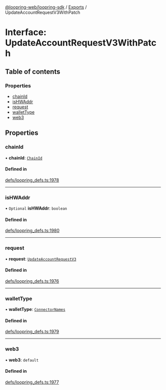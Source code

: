 [@loopring-web/loopring-sdk](../README.md) / [Exports](../modules.md) / UpdateAccountRequestV3WithPatch

# Interface: UpdateAccountRequestV3WithPatch

## Table of contents

### Properties

- [chainId](UpdateAccountRequestV3WithPatch.md#chainid)
- [isHWAddr](UpdateAccountRequestV3WithPatch.md#ishwaddr)
- [request](UpdateAccountRequestV3WithPatch.md#request)
- [walletType](UpdateAccountRequestV3WithPatch.md#wallettype)
- [web3](UpdateAccountRequestV3WithPatch.md#web3)

## Properties

### chainId

• **chainId**: [`ChainId`](../enums/ChainId.md)

#### Defined in

[defs/loopring_defs.ts:1978](https://github.com/Loopring/loopring_sdk/blob/532648f/src/defs/loopring_defs.ts#L1978)

___

### isHWAddr

• `Optional` **isHWAddr**: `boolean`

#### Defined in

[defs/loopring_defs.ts:1980](https://github.com/Loopring/loopring_sdk/blob/532648f/src/defs/loopring_defs.ts#L1980)

___

### request

• **request**: [`UpdateAccountRequestV3`](UpdateAccountRequestV3.md)

#### Defined in

[defs/loopring_defs.ts:1976](https://github.com/Loopring/loopring_sdk/blob/532648f/src/defs/loopring_defs.ts#L1976)

___

### walletType

• **walletType**: [`ConnectorNames`](../enums/ConnectorNames.md)

#### Defined in

[defs/loopring_defs.ts:1979](https://github.com/Loopring/loopring_sdk/blob/532648f/src/defs/loopring_defs.ts#L1979)

___

### web3

• **web3**: `default`

#### Defined in

[defs/loopring_defs.ts:1977](https://github.com/Loopring/loopring_sdk/blob/532648f/src/defs/loopring_defs.ts#L1977)
